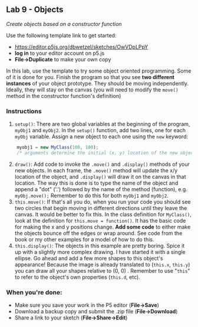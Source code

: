 <link href="../markdown.css" rel="stylesheet"></link> 

## Lab 9 - Objects
*Create objects based on a constructor function*

Use the following template link to get started:
* <a href ="https://editor.p5js.org/dbwetzel/sketches/OwVDpLPpY" target="_blank">https://editor.p5js.org/dbwetzel/sketches/OwVDpLPpY</a>
* **log in** to your editor account on p5.js
* **File->Duplicate** to make your own copy

In this lab, use the template to try some object oriented programming. Some of it is done for you. Finish the program so that you see **two different instances** of your object prototype. They should be moving independently. Ideally, they will stay on the canvas (you will need to modify the `move()` method in the constructor function's definition)

### Instructions
1. `setup()`: There are two global variables at the beginning of the program, `myObj1` and `myObj2`. In the `setup()` function, add two lines, one for each `myObj` variable. Assign a new object to each one using the `new` keyword:
``` javascript
    myobj1 = new MyClass(100, 100); 
    /* arguments determine the initial (x, y) location of the new object. do the same thing for myObj2. Change the location arguments to put it in a different location. */
```
2. `draw()`: Add code to invoke the `.move()` and `.display()` methods of your new objects. In each frame, the `.move()` method will update the x/y location of the object, and `.display()` will draw it on the canvas in that location. The way this is done is to type the name of the object and append a "dot" ('.') followed by the name of the method (function), e.g. `myObj.move();` Remember to do this for both `myObj1` and `myObj2`.
3. `this.move()`: If that's all you do, when you run your code you should see two circles that begin moving in different directions until they leave the canvas. It would be better to fix this. In the class definition for `MyClass()`, look at the definition for `this.move = function()`. It has the basic code for making the x and y positions change. **Add some code** to either make the objects bounce off the edges or wrap around. See code from the book or my other examples for a model of how to do this.
4. `this.display()`: The objects in this example are pretty boring. Spice it up with a slightly more complex drawing. I have started it with a single ellipse. Go ahead and add a few more shapes to this object's appearance! Because the image is already translated to (`this.x`, `this.y`) you can draw all your shapes relative to (0, 0) . Remember to use "`this`" to refer to the object's own properties (`this.d`, etc).

### When you're done:
* Make sure you save your work in the P5 editor (**File->Save**)
* Download a backup copy and submit the .zip file (**File->Download**)
* Share a link to your sketch (**File->Share->Edit**)